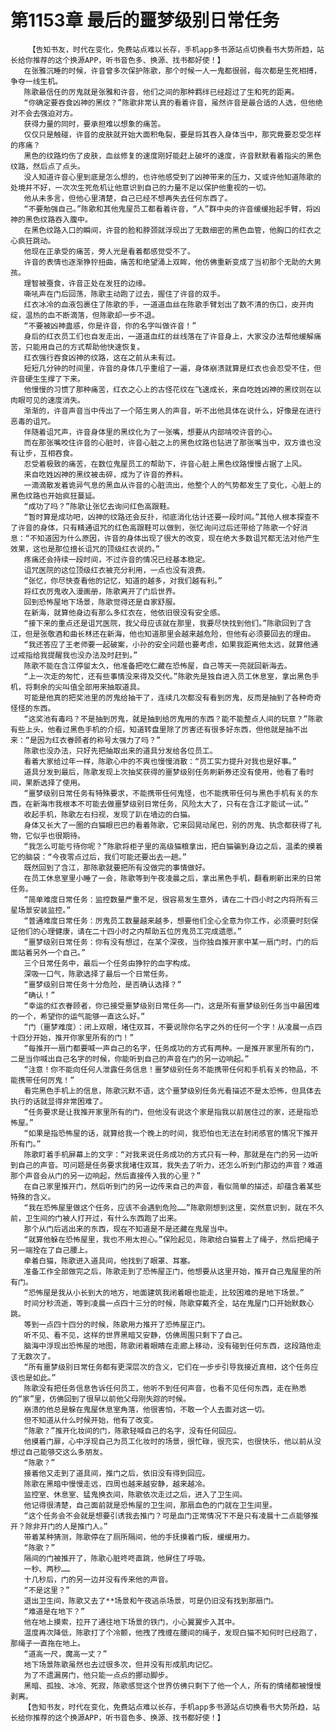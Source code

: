 # 第1153章 最后的噩梦级别日常任务
        【告知书友，时代在变化，免费站点难以长存，手机app多书源站点切换看书大势所趋，站长给你推荐的这个换源APP，听书音色多、换源、找书都好使！】
       在张雅沉睡的时候，许音曾多次保护陈歌，那个时候一人一鬼都很弱，每次都是生死相搏，争夺一线生机。
       陈歌最信任的厉鬼就是张雅和许音，他们之间的那种羁绊已经超过了生和死的距离。
       “你确定要吞食凶神的黑纹？”陈歌非常认真的看着许音，虽然许音是最合适的人选，但他绝对不会去强迫对方。
       获得力量的同时，要承担难以想象的痛苦。
       仅仅只是触碰，许音的皮肤就开始大面积龟裂，要是将其吞入身体当中，那究竟要忍受怎样的疼痛？
       黑色的纹路灼伤了皮肤，血丝修复的速度刚好能赶上破坏的速度，许音默默看着指尖的黑色纹路，然后点了点头。
       没人知道许音心里到底是怎么想的，也许他感受到了凶神带来的压力，又或许他知道陈歌的处境并不好，一次次生死危机让他意识到自己的力量不足以保护他重视的一切。
       他从未多言，但他心里清楚，自己已经不想再失去任何东西了。
       “不要勉强自己。”陈歌和其他鬼屋员工都看着许音，“人”群中央的许音缓缓抬起手臂，将凶神的黑色纹路吞入腹中。
       在黑色纹路入口的瞬间，许音的脸和脖颈就浮现出了无数细密的黑色血管，他胸口的红衣之心疯狂跳动。
       他现在正承受的痛苦，旁人光是看着都感觉受不了。
       许音的表情也逐渐狰狞扭曲，痛苦和绝望涌上双眸，他仿佛重新变成了当初那个无助的大男孩。
       理智被蚕食，许音正处在发狂的边缘。
       嘶吼声在门后回荡，陈歌主动跑了过去，握住了许音的双手。
       红衣冰冷的血液包裹住了陈歌的手，一道道血丝在陈歌手臂划出了数不清的伤口，皮开肉绽，温热的血不断滴落，但陈歌却一步不退。
       “不要被凶神蛊惑，你是许音，你的名字叫做许音！”
       身后的红衣员工们也自发走出，一道道血红的丝线落在了许音身上，大家没办法帮他缓解痛苦，只能用自己的方式帮助他快速恢复。
       红衣强行吞食凶神的纹路，这在之前从未有过。
       短短几分钟的时间里，许音的身体几乎重组了一遍，身体崩溃就算是红衣也会忍受不住，但许音硬生生撑了下来。
       他慢慢的习惯了那种痛苦，红衣之心上的古怪花纹在飞速成长，来自吃姓凶神的黑纹则在以肉眼可见的速度消失。
       渐渐的，许音声音当中传出了一个陌生男人的声音，听不出他具体在说什么，好像是在进行恶毒的诅咒。
       伴随着诅咒声，许音身体里的黑纹化为了一张嘴，想要从内部啃咬许音的心。
       而在那张嘴咬住许音的心脏时，许音心脏之上的黑色纹路也钻进了那张嘴当中，双方谁也没有让步，互相吞食。
       忍受着极致的痛苦，在数位鬼屋员工的帮助下，许音心脏上黑色纹路慢慢占据了上风。
       来自吃姓凶神的黑纹被击碎，成为了许音的养料。
       一滴滴散发着诡异气息的黑血从许音的心脏流出，他整个人的气势都发生了变化，心脏上的黑色纹路也开始疯狂蔓延。
       “成功了吗？”陈歌让张忆去询问红色高跟鞋。
       “暂时算是成功吧，凶神的纹路还会反扑，彻底消化估计还要一段时间。”其他人根本探查不了许音的身体，只有精通诅咒的红色高跟鞋可以做到，张忆询问过后还带给了陈歌一个好消息：“不知道因为什么原因，许音的身体出现了很大的改变，现在绝大多数诅咒都无法对他产生效果，这也是那位擅长诅咒的顶级红衣说的。”
       疼痛还会持续一段时间，不过许音的情况已经基本稳定。
       诅咒医院的这位顶级红衣被充分利用，一点也没有浪费。
       “张忆，你尽快查看他的记忆，知道的越多，对我们越有利。”
       将红衣厉鬼收入漫画册，陈歌离开了门后世界。
       回到恐怖屋地下场景，陈歌觉得还是自家舒服。
       在新海，就算他身边有那么多红衣在，他依旧很没有安全感。
       “接下来的重点还是诅咒医院，我父母应该就在那里，我要尽快找到他们。”陈歌回到了含江，但是张敬酒和曲长林还在新海，他也知道那里会越来越危险，但他有必须要回去的理由。
       “我还答应了王老师要一起破案，小孙的安全问题也要考虑，如果我距离他太远，就算他通过戒指给我提醒我也没办法及时赶到。”
       陈歌不能在含江停留太久，他准备把吃仁藏在恐怖屋，自己等天一亮就回新海去。
       “上一次走的匆忙，还有些事情没来得及交代。”陈歌先是独自进入员工休息室，拿出黑色手机，将剩余的尖叫值全部用来抽取道具。
       可能是他真的把奖池里的厉鬼给抽干了，连续几次都没有看到厉鬼，反而是抽到了各种奇奇怪怪的东西。
       “这奖池有毒吗？不是抽到厉鬼，就是抽到给厉鬼用的东西？能不能整点人间的玩意？”陈歌有些上头，他看过黑色手机的介绍，知道转盘里除了厉害还有很多好东西，但他就是抽不出来：“是因为红衣眷顾者的称号太强力了吗？”
       陈歌也没办法，只好先把抽取出来的道具分发给各位员工。
       看着大家给过年一样，陈歌心中的不爽也慢慢消散：“员工实力提升对我也是好事。”
       道具分发到最后，陈歌发现上次抽奖获得的噩梦级别任务刷新券还没有使用，他看了看时间，果断选择了使用。
       “噩梦级别日常任务有特殊要求，不能携带任何鬼怪，也不能携带任何与黑色手机有关的东西，在新海市我根本不可能去做噩梦级别日常任务，风险太大了，只有在含江才能试一试。”
       收起手机，陈歌左右扫视，发现了趴在墙边的白猫。
       身体又长大了一圈的白猫眼巴巴的看着陈歌，它来回晃动尾巴，别的厉鬼、执念都获得了礼物，它似乎也很期待。
       “我怎么可能亏待你呢？”陈歌将柜子里的高级猫粮拿出，把白猫骗到身边之后，温柔的摸着它的脑袋：“今夜零点过后，我们可能还要出去一趟。”
       既然回到了含江，那陈歌就要把所有没做完的事情做好。
       在员工休息室里小睡了一会，陈歌等到午夜凌晨之后，拿出黑色手机，翻看刷新出来的日常任务。
       “简单难度日常任务：监控数量严重不足，很容易发生意外，请在二十四小时之内将所有三星场景安装监控。”
       “普通难度日常任务：厉鬼员工数量越来越多，想要他们全心全意为你工作，必须要时刻保证他们的心理健康，请在二十四小时之内帮助五位厉鬼员工完成遗愿。”
       “噩梦级别日常任务：你有没有想过，在某个深夜，当你独自推开家中某一扇门时，门的后面站着另外一个自己。”
       三个日常任务中，最后一个任务由狰狞的血字构成。
       深吸一口气，陈歌选择了最后一个日常任务。
       “噩梦级别日常任务十分危险，是否确认选择？”
       “确认！”
       “幸运的红衣眷顾者，你已接受噩梦级别日常任务——门，这是所有噩梦级别任务当中最困难的一个，希望你的运气能够一直这么好。”
       “门（噩梦难度）：闭上双眼，堵住双耳，不要说除你名字之外的任何一个字！从凌晨一点四十四分开始，推开你家里所有的门！”
       “每推开一扇门都要喊一声自己的名字，任务成功的方式有两种。一是推开家里所有的门，二是当你喊出自己名字的时候，你能听到自己的声音在门的另一边响起。”
       “注意！你不能向任何人泄露任务信息！噩梦级别任务不能携带任何和手机有关的物品，不能携带任何厉鬼！”
       看完黑色手机上的信息，陈歌沉默不语，这个噩梦级别任务光看描述不是太恐怖，但具体去执行的话就显得非常困难了。
       “任务要求是让我推开家里所有的门，但他没有说这个家是指我以前居住过的家，还是指恐怖屋。”
       “如果是指恐怖屋的话，就算给我一个晚上的时间，我恐怕也无法在封闭感官的情况下推开所有门。”
       陈歌盯着手机屏幕上的文字：“对我来说任务成功的方式只有一种，那就是在门的另一边听到自己的声音。可问题是任务要求我堵住双耳，我失去了听力，还怎么听到门那边的声音？难道那个声音会从门的另一边响起，然后直接传入我的心里？”
       在自己家里推开门，然后听到门的另一边传来自己的声音，看似简单的描述，却蕴含着某些特殊的含义。
       “我在恐怖屋里做这个任务，应该不会遇到危险……”陈歌刚想到这里，突然意识到，就在不久前，卫生间的门被人打开过，有什么东西跑了出来。
       那个从门后逃出来的东西，现在不知道是不是还藏在鬼屋当中。
       “就算他躲在恐怖屋里，我也不用太担心。”保险起见，陈歌给白猫套上了绳子，然后把绳子另一端拴在了自己腰上。
       牵着白猫，陈歌进入道具间，他找到了眼罩、耳塞。
       准备工作全部做完之后，陈歌走到了恐怖屋正门，他想要从这里开始，推开自己鬼屋里的所有门。
       “恐怖屋是我从小长到大的地方，地面建筑我闭着眼也能走，比较困难的是地下场景。”
       时间分秒流逝，等到凌晨一点四十三分的时候，陈歌穿戴齐全，站在鬼屋门口开始默数心跳。
       等到一点四十四分的时候，陈歌用力推开了恐怖屋正门。
       听不见、看不见，这样的世界黑暗又安静，仿佛周围只剩下了自己。
       脑海中浮现出恐怖屋的地图，陈歌闭着眼睛在走廊上移动，没有碰到任何东西，这段路他走了无数次了。
       “所有噩梦级别日常任务都有更深层次的含义，它们在一步步引导我接近真相，这个任务应该也是如此。”
       陈歌没有把任务信息告诉任何员工，他听不到任何声音，也看不见任何东西，走在熟悉的“家”里，仿佛回到了很早以前他父母刚失踪的时候。
       崩溃的他总是躲在鬼屋休息室角落，他很害怕，不敢一个人去面对这一切。
       但不知道从什么时候开始，他有了改变。
       “陈歌？”推开化妆间的门，陈歌轻喊自己的名字，没有任何回应。
       他摸着门扉，心中浮现自己为员工化妆时的场景，很忙碌，很充实，也很快乐，他以前从没想过自己能够交这么多朋友。
       “陈歌？”
       接着他又走到了道具间，推门之后，依旧没有得到回应。
       陈歌在黑暗中慢慢走远，四周也越来越安静，越来越冷。
       监控室、休息室、猛鬼换衣间，陈歌依次走过之后，进入了卫生间。
       他记得很清楚，自己面前就是恐怖屋的卫生间，那扇血色的门就在卫生间里。
       “这个任务会不会就是想要引诱我去推门？可是血门正常情况下不是只有凌晨十二点能够推开？除非开门的人是推门人。”
       带着某种猜测，陈歌停在了厕所隔间，他的手抚摸着门板，缓缓用力。
       “陈歌？”
       隔间的门被推开了，陈歌心脏咚咚直跳，他屏住了呼吸。
       一秒、两秒……
       十几秒后，门的另一边并没有传来他的声音。
       “不是这里？”
       退出卫生间，陈歌又去了**场景和午夜逃杀场景，可是仍旧没有找到那扇门。
       “难道是在地下？”
       他在地上摸索，拉开了通往地下场景的铁门，小心翼翼步入其中。
       温度再次降低，陈歌打了个冷颤，他拽了拽缠在腰间的绳子，发现白猫不知何时已经跑了，那绳子一直拖在地上。
       “道高一尺，魔高一丈？”
       地下场景陈歌虽然也去过很多次，但并没有形成肌肉记忆。
       为了不遗漏房门，他只能一点点的挪动脚步。
       黑暗、孤独、冰冷、死寂，陈歌感觉这个世界仿佛只剩下了他一个人，所有的情绪都被慢慢剥离。
       【告知书友，时代在变化，免费站点难以长存，手机app多书源站点切换看书大势所趋，站长给你推荐的这个换源APP，听书音色多、换源、找书都好使！】